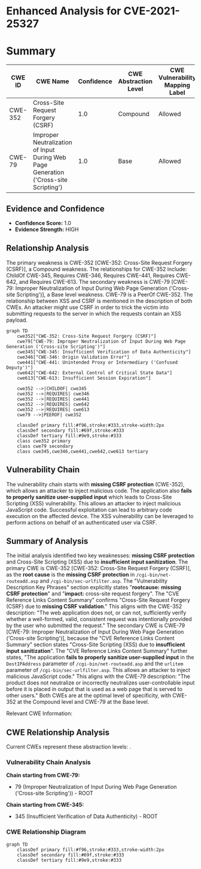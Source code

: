 # Enhanced Analysis for CVE-2021-25327

# Summary
| CWE ID | CWE Name | Confidence | CWE Abstraction Level | CWE Vulnerability Mapping Label | CWE-Vulnerability Mapping Notes |
|---|---|---|---|---|---|
| CWE-352 | Cross-Site Request Forgery (CSRF) | 1.0 | Compound | Allowed | Primary CWE |
| CWE-79 | Improper Neutralization of Input During Web Page Generation ('Cross-site Scripting') | 1.0 | Base | Allowed | Secondary CWE |

## Evidence and Confidence

*   **Confidence Score:** 1.0
*   **Evidence Strength:** HIGH

## Relationship Analysis
The primary weakness is CWE-352 [CWE-352: Cross-Site Request Forgery (CSRF)], a Compound weakness. The relationships for CWE-352 include: ChildOf CWE-345, Requires CWE-346, Requires CWE-441, Requires CWE-642, and Requires CWE-613. The secondary weakness is CWE-79 [CWE-79: Improper Neutralization of Input During Web Page Generation ('Cross-site Scripting')], a Base level weakness. CWE-79 is a PeerOf CWE-352. The relationship between XSS and CSRF is mentioned in the description of both CWEs. An attacker might use CSRF in order to trick the victim into submitting requests to the server in which the requests contain an XSS payload.

```mermaid
graph TD
    cwe352["CWE-352: Cross-Site Request Forgery (CSRF)"]
    cwe79["CWE-79: Improper Neutralization of Input During Web Page Generation ('Cross-site Scripting')"]
    cwe345["CWE-345: Insufficient Verification of Data Authenticity"]
    cwe346["CWE-346: Origin Validation Error"]
    cwe441["CWE-441: Unintended Proxy or Intermediary ('Confused Deputy')"]
    cwe642["CWE-642: External Control of Critical State Data"]
    cwe613["CWE-613: Insufficient Session Expiration"]

    cwe352 -->|CHILDOF| cwe345
    cwe352 -->|REQUIRES| cwe346
    cwe352 -->|REQUIRES| cwe441
    cwe352 -->|REQUIRES| cwe642
    cwe352 -->|REQUIRES| cwe613
    cwe79 -->|PEEROF| cwe352
    
    classDef primary fill:#f96,stroke:#333,stroke-width:2px
    classDef secondary fill:#69f,stroke:#333
    classDef tertiary fill:#9e9,stroke:#333
    class cwe352 primary
    class cwe79 secondary
    class cwe345,cwe346,cwe441,cwe642,cwe613 tertiary
```

## Vulnerability Chain
The vulnerability chain starts with **missing CSRF protection** (CWE-352), which allows an attacker to inject malicious code. The application also **fails to properly sanitize user-supplied input** which leads to Cross-Site Scripting (XSS) vulnerability. This allows an attacker to inject malicious JavaScript code. Successful exploitation can lead to arbitrary code execution on the affected device. The XSS vulnerability can be leveraged to perform actions on behalf of an authenticated user via CSRF.

## Summary of Analysis
The initial analysis identified two key weaknesses: **missing CSRF protection** and Cross-Site Scripting (XSS) due to **insufficient input sanitization**.
The primary CWE is CWE-352 [CWE-352: Cross-Site Request Forgery (CSRF)], as the **root cause** is the **missing CSRF protection** in `/cgi-bin/net-routeadd.asp` and `/cgi-bin/sec-urlfilter.asp`. The "Vulnerability Description Key Phrases" section explicitly states "**rootcause:** **missing CSRF protection**" and "**impact:** cross-site request forgery". The "CVE Reference Links Content Summary" confirms "Cross-Site Request Forgery (CSRF) due to **missing CSRF validation**." This aligns with the CWE-352 description: "The web application does not, or can not, sufficiently verify whether a well-formed, valid, consistent request was intentionally provided by the user who submitted the request."
The secondary CWE is CWE-79 [CWE-79: Improper Neutralization of Input During Web Page Generation ('Cross-site Scripting')], because the "CVE Reference Links Content Summary" section states "Cross-Site Scripting (XSS) due to **insufficient input sanitization**". The "CVE Reference Links Content Summary" further states, "The application **fails to properly sanitize user-supplied input** in the `DestIPAddress` parameter of `/cgi-bin/net-routeadd.asp` and the `urlitem` parameter of `/cgi-bin/sec-urlfilter.asp`. This allows an attacker to inject malicious JavaScript code." This aligns with the CWE-79 description: "The product does not neutralize or incorrectly neutralizes user-controllable input before it is placed in output that is used as a web page that is served to other users."
Both CWEs are at the optimal level of specificity, with CWE-352 at the Compound level and CWE-79 at the Base level.

Relevant CWE Information:


## CWE Relationship Analysis

Current CWEs represent these abstraction levels: .


### Vulnerability Chain Analysis

**Chain starting from CWE-79:**
- 79 (Improper Neutralization of Input During Web Page Generation ('Cross-site Scripting')) - ROOT


**Chain starting from CWE-345:**
- 345 (Insufficient Verification of Data Authenticity) - ROOT



### CWE Relationship Diagram

```mermaid
graph TD
    classDef primary fill:#f96,stroke:#333,stroke-width:2px
    classDef secondary fill:#69f,stroke:#333
    classDef tertiary fill:#9e9,stroke:#333
```